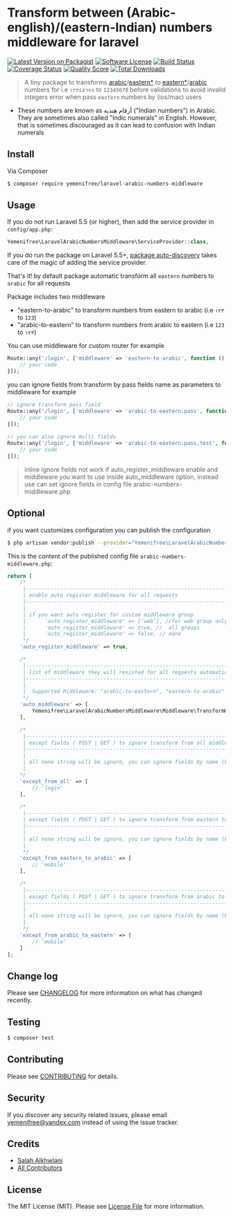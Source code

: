 # Transform between (Arabic-english)/(eastern-Indian) numbers middleware for laravel

[![Latest Version on Packagist][ico-version]][link-packagist]
[![Software License][ico-license]](LICENSE.md)
[![Build Status][ico-travis]][link-travis]
[![Coverage Status][ico-scrutinizer]][link-scrutinizer]
[![Quality Score][ico-code-quality]][link-code-quality]
[![Total Downloads][ico-downloads]][link-downloads]

>  A tiny package to transforms [arabic](https://en.wikipedia.org/wiki/Arabic_numerals)/[eastern*](https://en.wikipedia.org/wiki/Eastern_Arabic_numerals) to [eastern*](https://en.wikipedia.org/wiki/Eastern_Arabic_numerals)/[arabic](https://en.wikipedia.org/wiki/Arabic_numerals) numbers for i.e `١٢٣٤٥٦٧٨` to `12345678` before validations to avoid invalid integers error when pass `eastern` numbers by (ios/mac) users

* These numbers are known as أرقام هندية ("Indian numbers") in Arabic. They are sometimes also called "Indic numerals" in English. However, that is sometimes discouraged as it can lead to confusion with Indian numerals


## Install

Via Composer

``` bash
$ composer require yemenifree/laravel-arabic-numbers-middleware
```

## Usage

If you do not run Laravel 5.5 (or higher), then add the service provider in `config/app.php`:

```php
Yemenifree\LaravelArabicNumbersMiddleware\ServiceProvider::class,
```

If you do run the package on Laravel 5.5+, [package auto-discovery](https://medium.com/@taylorotwell/package-auto-discovery-in-laravel-5-5-ea9e3ab20518) takes care of the magic of adding the service provider.

That's it! by default package automatic transform all `eastern` numbers to `arabic` for all requests

Package includes two middleware
 
- "eastern-to-arabic" to transform numbers from eastern to arabic (i.e `١٢٣` to `123`)
- "arabic-to-eastern" to transform numbers from arabic to eastern (i.e `123` to `١٢٣`)

You can use middleware for custom router for example 

```php
Route::any('/login', ['middleware' => 'eastern-to-arabic', function () {
    // your code
}]);
```

you can ignore fields from transform by pass fields name as parameters to middleware for example

```php
// ignore transform pass field 
Route::any('/login', ['middleware' => 'arabic-to-eastern:pass', function () {
    // your code
}]);
        
// you can also ignore multi fields
Route::any('/login', ['middleware' => 'arabic-to-eastern:pass,test', function () {
    // your code
}]);
```

> inline ignore fields not work if auto_register_middleware enable and middleware you want to use inside auto_middleware option, instead use can set ignore fields in config file arabic-numbers-middleware.php

## Optional

if you want customizes configuration you can publish the configuration

```bash
$ php artisan vendor:publish --provider="Yemenifree\LaravelArabicNumbersMiddleware\ServiceProvider"
```

This is the content of the published config file `arabic-numbers-middleware.php`:

```php
return [
    /*
     |--------------------------------------------------------------------------
     | enable auto register middleware for all requests
     |--------------------------------------------------------------------------
     |
     | if you want auto register for custom middleware group
     |      'auto_register_middleware' => ['web'], //for web group only
     |      'auto_register_middleware' => true, //  all groups
     |      'auto_register_middleware' => false, // none
     */
    'auto_register_middleware' => true,

    /*
     |--------------------------------------------------------------------------
     | list of middleware they will resisted for all requests automatic by package
     |--------------------------------------------------------------------------
     |
     |  Supported Middleware: "arabic-to-eastern", "eastern-to-arabic"
     */
    'auto_middleware' => [
        Yemenifree\LaravelArabicNumbersMiddleware\Middleware\TransformHindiToArabicNumbers::class
    ],

    /*
     |--------------------------------------------------------------------------
     | except fields ( POST | GET ) to ignore transform from all middleware
     |--------------------------------------------------------------------------
     |
     | all none string will be ignore, you can ignore fields by name (key) of POST or GET
     |
    */
    'except_from_all' => [
        // 'login'
    ],

    /*
     |--------------------------------------------------------------------------
     | except fields ( POST | GET ) to ignore transform from eastern to arabic
     |--------------------------------------------------------------------------
     |
     | all none string will be ignore, you can ignore fields by name (key) of POST or GET
     |
     */
    'except_from_eastern_to_arabic' => [
        // 'mobile'
    ],

    /*
     |--------------------------------------------------------------------------
     | except fields ( POST | GET ) to ignore transform from arabic to eastern
     |--------------------------------------------------------------------------
     |
     | all none string will be ignore, you can ignore fields by name (key) of POST or GET
     |
     */
    'except_from_arabic_to_eastern' => [
        // 'mobile'
    ]
];
```

## Change log

Please see [CHANGELOG](CHANGELOG.md) for more information on what has changed recently.

## Testing

``` bash
$ composer test
```

## Contributing

Please see [CONTRIBUTING](CONTRIBUTING.md) for details.

## Security

If you discover any security related issues, please email yemenifree@yandex.com instead of using the issue tracker.

## Credits

- [Salah Alkhwlani][link-author]
- [All Contributors][link-contributors]

## License

The MIT License (MIT). Please see [License File](LICENSE.md) for more information.

[ico-version]: https://img.shields.io/packagist/v/yemenifree/laravel-arabic-numbers-middleware.svg?style=flat-square
[ico-license]: https://img.shields.io/badge/license-MIT-brightgreen.svg?style=flat-square
[ico-travis]: https://img.shields.io/travis/yemenifree/laravel-arabic-numbers-middleware/master.svg?style=flat-square
[ico-scrutinizer]: https://img.shields.io/scrutinizer/coverage/g/yemenifree/laravel-arabic-numbers-middleware.svg?style=flat-square
[ico-code-quality]: https://img.shields.io/scrutinizer/g/yemenifree/laravel-arabic-numbers-middleware.svg?style=flat-square
[ico-downloads]: https://img.shields.io/packagist/dt/yemenifree/laravel-arabic-numbers-middleware.svg?style=flat-square

[link-packagist]: https://packagist.org/packages/yemenifree/laravel-arabic-numbers-middleware
[link-travis]: https://travis-ci.org/yemenifree/laravel-arabic-numbers-middleware
[link-scrutinizer]: https://scrutinizer-ci.com/g/yemenifree/laravel-arabic-numbers-middleware/code-structure
[link-code-quality]: https://scrutinizer-ci.com/g/yemenifree/laravel-arabic-numbers-middleware
[link-downloads]: https://packagist.org/packages/yemenifree/laravel-arabic-numbers-middleware
[link-author]: https://github.com/yemenifree
[link-contributors]: ../../contributors